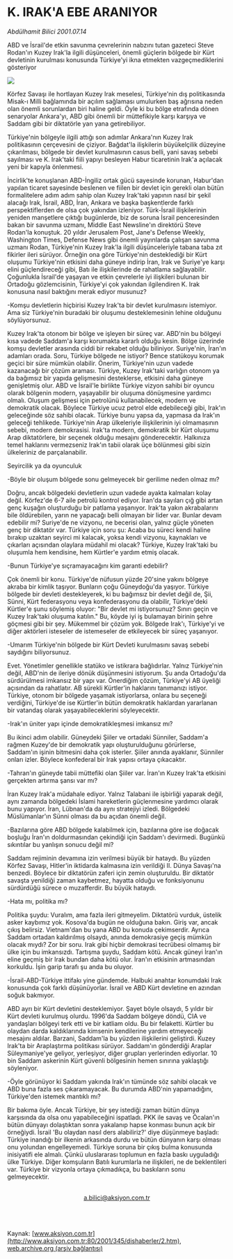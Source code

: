 # K. IRAK'A EBE ARANIYOR

*Abdülhamit Bilici 2001.07.14*

<div>
 <p class="spot">
  ABD ve İsrail'de etkin savunma  çevrelerinin nabzını tutan gazeteci Steve Rodan'ın Kuzey Irak'la ilgili düşünceleri, önemli güçlerin  bölgede bir Kürt devletinin  kurulması konusunda Türkiye'yi  ikna etmekten vazgeçmediklerini  gösteriyor
 </p>
 <p class="metin">
 </p>
 <img border="0" src="/web/20020325033222im_/http://www.aksiyon.com.tr/2001/345/resimler/irak.jpg"/>
 <p class="metin">
  Körfez Savaşı ile hortlayan Kuzey Irak meselesi, Türkiye'nin dış politikasında Misak-ı Milli bağlamında bir açılım sağlaması umulurken baş ağrısına neden olan önemli sorunlardan biri haline geldi. Öyle ki bu bölge etrafında dönen senaryolar Ankara'yı, ABD gibi önemli bir müttefikiyle karşı karşıya ve Saddam gibi bir diktatörle yan yana getirebiliyor.
 </p>
 <p class="metin">
  Türkiye'nin bölgeyle ilgili attığı son adımlar Ankara'nın Kuzey Irak politikasının çerçevesini de çiziyor. Bağdat'la ilişkilerin büyükelçilik düzeyine çıkarılması, bölgede bir devlet kurulmasının casus belli, yani savaş sebebi sayılması ve K. Irak'taki fiili yapıyı besleyen Habur ticaretinin Irak'a açılacak yeni bir kapıyla önlenmesi.
 </p>
 <p class="metin">
  İncirlik'te konuşlanan ABD-İngiliz ortak gücü sayesinde korunan, Habur'dan yapılan ticaret sayesinde beslenen ve fiilen bir devlet için gerekli olan bütün formalitelere adım adım sahip olan Kuzey Irak'taki yapının nasıl bir şekil alacağı Irak, İsrail, ABD, İran, Ankara ve başka başkentlerde farklı perspektiflerden de olsa çok yakından izleniyor. Türk-İsrail ilişkilerinin yeniden manşetlere çıktığı bugünlerde, biz de soruna İsrail penceresinden bakan bir savunma uzmanı, Middle East Newsline'ın direktörü Steve Rodan'la konuştuk. 20 yıldır Jerusalem Post, Jane's Defense Weekly, Washington Times, Defense News gibi önemli yayınlarda çalışan savunma uzmanı Rodan, Türkiye'nin Kuzey Irak'la ilgili düşünceleriyle tabana taba zıt fikirler ileri sürüyor. Örneğin ona göre Türkiye'nin desteklediği bir Kürt oluşumu Türkiye'nin etkisini daha güneye indirip İran, Irak ve Suriye'ye karşı elini güçlendireceği gibi, Batı ile ilişkilerinde de rahatlama sağlayabilir. Çoğunlukla İsrail'de yaşayan ve etkin çevrelerle iyi ilişkileri bulunan bir Ortadoğu gözlemcisinin, Türkiye'yi çok yakından ilgilendiren K. Irak konusuna nasıl baktığını merak ediyor musunuz?
 </p>
 <p class="metin">
  -Komşu devletlerin hiçbirisi Kuzey Irak'ta bir devlet kurulmasını istemiyor. Ama siz Türkiye'nin buradaki bir oluşumu desteklemesinin lehine olduğunu söylüyorsunuz.
 </p>
 <p class="metin">
  Kuzey Irak'ta otonom bir bölge ve işleyen bir süreç var. ABD'nin bu bölgeyi kısa vadede Saddam'a karşı korumakta kararlı olduğu kesin. Bölge üzerinde komşu devletler arasında ciddi bir rekabet olduğu biliniyor. Suriye'nin, İran'ın adamları orada. Soru, Türkiye bölgede ne istiyor? Bence statükoyu korumak geçici bir süre mümkün olabilir. Önerim, Türkiye'nin uzun vadede kazanacağı bir çözüm araması. Türkiye, Kuzey Irak'taki varlığın otonom ya da bağımsız bir yapıda gelişmesini desteklerse, etkisini daha güneye genişletmiş olur. ABD ve İsrail'le birlikte Türkiye vizyon sahibi bir oyuncu olarak bölgenin modern, yaşayabilir bir oluşuma dönüşmesine yardımcı olmalı. Oluşum gelişmesi için petrolünü kullanabilecek, modern ve demokratik olacak. Böylece Türkiye ucuz petrol elde edebileceği gibi, Irak'ın geleceğinde söz sahibi olacak. Türkiye bunu yapsa da, yapmasa da Irak'ın geleceği tehlikede. Türkiye'nin Arap ülkeleriyle ilişkilerinin iyi olmamasının sebebi, modern demokrasisi. Irak'ta modern, demokratik bir Kürt oluşumu Arap diktatörlere, bir seçenek olduğu mesajını gönderecektir. Halkınıza temel haklarını vermezseniz Irak'ın tabii olarak üçe bölünmesi gibi sizin ülkeleriniz de parçalanabilir.
 </p>
 <p class="metin">
  Seyircilik ya da oyunculuk
 </p>
 <p class="metin">
  -Böyle bir oluşum bölgede sonu gelmeyecek bir gerilime neden olmaz mı?
 </p>
 <p class="metin">
  Doğru, ancak bölgedeki devletlerin uzun vadede ayakta kalmaları kolay değil. Körfez'de 6-7 aile petrolü kontrol ediyor. İran'da sayıları çığ gibi artan genç kuşağın oluşturduğu bir patlama yaşanıyor. Irak'ta yakın akrabalarını bile öldürebilen, yarın ne yapacağı belli olmayan  bir lider var. Bunlar devam edebilir mi? Suriye'de ne vizyonu, ne becerisi olan, yalnız güçle yöneten genç bir diktatör var. Türkiye için soru şu: Acaba bu süreci kendi haline bırakıp uzaktan seyirci mi kalacak, yoksa kendi vizyonu, kaynakları ve çıkarları açısından olaylara müdahil mi olacak? Türkiye, Kuzey Irak'taki bu oluşumla hem kendisine, hem Kürtler'e yardım etmiş olacak.
 </p>
 <p class="metin">
  -Bunun Türkiye'ye sıçramayacağını kim garanti edebilir?
 </p>
 <p class="metin">
  Çok önemli bir konu. Türkiye'de nüfusun yüzde 20'sine yakını bölgeye akraba bir kimlik taşıyor. Bunların çoğu Güneydoğu'da yaşıyor. Türkiye bölgede bir devleti destekleyerek, ki bu bağımsız bir devlet değil de, Şii, Sünni, Kürt federasyonu veya konfederasyonu da olabilir, Türkiye'deki Kürtler'e şunu söylemiş oluyor: "Bir devlet mi istiyorsunuz? Sınırı geçin ve Kuzey Irak'taki oluşuma katılın." Bu, köyde iyi iş bulamayan birinin şehre göçmesi gibi bir şey. Mükemmel bir çözüm yok. Bölgede Irak'ı, Türkiye'yi ve diğer aktörleri isteseler de istemeseler de etkileyecek bir süreç yaşanıyor.
 </p>
 <p class="metin">
  -Umarım Türkiye'nin bölgede bir Kürt Devleti kurulmasını savaş sebebi saydığını biliyorsunuz.
 </p>
 <p class="metin">
  Evet. Yönetimler genellikle statüko ve istikrara bağlıdırlar. Yalnız Türkiye'nin değil, ABD'nin de ileriye dönük düşünmesini istiyorum. Şu anda Ortadoğu'da sürdürülmesi imkansız bir yapı var. Önerdiğim çözüm, Türkiye'yi AB üyeliği açısından da rahatlatır. AB sürekli Kürtler'in haklarını tanımanızı istiyor. Türkiye, otonom bir bölgede yaşamak istiyorlarsa, onlara bu seçeneği verdiğini, Türkiye'de ise Kürtler'in bütün demokratik haklardan yararlanan bir vatandaş olarak yaşayabileceklerini söyleyecektir.
 </p>
 <p class="metin">
  -Irak'ın üniter yapı içinde demokratikleşmesi imkansız mı?
 </p>
 <p class="metin">
  Bu ikinci adım olabilir. Güneydeki Şiiler ve ortadaki Sünniler, Saddam'a rağmen Kuzey'de bir demokratik yapı oluşturulduğunu görürlerse, Saddam'ın işinin bitmesini daha çok isterler. Şiiler anında ayaklanır, Sünniler onları izler. Böylece konfederal bir Irak yapısı ortaya çıkacaktır.
 </p>
 <p class="metin">
  -Tahran'ın güneyde tabii müttefiki olan Şiiler var. İran'ın Kuzey Irak'ta etkisini gerçekten artırma şansı var mı?
 </p>
 <p class="metin">
  İran Kuzey Irak'a müdahale ediyor. Yalnız Talabani ile işbirliği yaparak değil, aynı zamanda bölgedeki İslami hareketlerin güçlenmesine yardımcı olarak bunu yapıyor. İran, Lübnan'da da aynı stratejiyi izledi. Bölgedeki Müslümanlar'ın Sünni olması da bu açıdan önemli değil.
 </p>
 <p class="metin">
  -Bazılarına göre ABD bölgede kalabilmek için, bazılarına göre ise doğacak boşluğu İran'ın doldurmasından çekindiği için Saddam'ı devirmedi. Bugünkü sıkıntılar bu yanlışın sonucu değil mi?
 </p>
 <p class="metin">
  Saddam rejiminin devamına izin verilmesi büyük bir hataydı. Bu yüzden Körfez Savaşı, Hitler'in iktidarda kalmasına izin verildiği II. Dünya Savaşı'na benzedi. Böylece bir diktatörün zaferi için zemin oluşturuldu. Bir diktatör savaşta yenildiği zaman kaybetmez, hayatta olduğu ve fonksiyonunu sürdürdüğü sürece o muzafferdir. Bu büyük hataydı.
 </p>
 <p class="metin">
  -Hata mı, politika mı?
 </p>
 <p class="metin">
  Politika şuydu: Vuralım, ama fazla ileri gitmeyelim. Diktatörü vurduk, üstelik asker kaybımız yok. Kosova'da bugün ne olduğuna bakın. Giriş var, ancak çıkış belirsiz. Vietnam'dan bu yana ABD bu konuda çekimserdir. Ayrıca Saddam ortadan kaldırılmış olsaydı, anında demokrasiye geçiş mümkün olacak mıydı? Zor bir soru. Irak gibi hiçbir demokrasi tecrübesi olmamış bir ülke için bu imkansızdı. Tartışma şuydu, Saddam kötü. Ancak güneyi İran'ın eline geçmiş bir Irak bundan daha kötü olur. İran'ın etkisinin artmasından korkuldu. İşin garip tarafı şu anda bu oluyor.
 </p>
 <p class="metin">
  -İsrail-ABD-Türkiye ittifakı yine gündemde. Halbuki anahtar konumdaki Irak konusunda çok farklı düşünüyorlar. İsrail ve ABD Kürt devletine en azından soğuk bakmıyor.
 </p>
 <p class="metin">
  ABD ayrı bir Kürt devletini desteklemiyor. Şayet böyle olsaydı, 5 yıldır bir Kürt devleti kurulmuş olurdu. 1996'da Saddam bölgeye döndü, CIA ve yandaşları bölgeyi terk etti ve bir katliam oldu. Bu bir felaketti. Kürtler  bu olaydan darda kaldıklarında kimsenin kendilerine yardım etmeyeceği mesajını aldılar. Barzani, Saddam'la bu yüzden ilişkilerini geliştirdi. Kuzey Irak'ta bir Araplaştırma politikası sürüyor. Saddam'ın gönderdiği Araplar Süleymaniye'ye geliyor, yerleşiyor, diğer grupları yerlerinden ediyorlar. 10 bin Saddam askerinin Kürt güvenli bölgesinin hemen sınırına yaklaştığı söyleniyor.
 </p>
 <p class="metin">
  -Öyle görünüyor ki Saddam yakında Irak'ın tümünde söz sahibi olacak ve ABD buna fazla ses çıkaramayacak. Bu durumda ABD'nin yapamadığını, Türkiye'den istemek mantıklı mı?
 </p>
 <p class="metin">
  Bir bakıma öyle. Ancak Türkiye, bir şey istediği zaman bütün dünya karşısında da olsa onu yapabileceğini ispatladı. PKK ile savaş ve Öcalan'ın bütün dünyayı dolaştıktan sonra yakalanıp hapse konması bunun açık bir örneğiydi. İsrail 'Bu olaydan nasıl ders alabiliriz?' diye düşünmeye başladı: Türkiye inandığı bir ilkenin arkasında durdu ve bütün dünyanın karşı olması onu yolundan engelleyemedi. Türkiye soruna bir çıkış bulma konusunda inisiyatifi ele almalı. Çünkü uluslararası toplumun en fazla baskı uyguladığı ülke Türkiye. Diğer komşuların Batılı kurumlarla ne ilişkileri, ne de beklentileri var. Türkiye bir vizyonla ortaya çıkmadıkça, bu baskıların sonu gelmeyecektir.
 </p>
 <br/>
 <center>
  <a class="anaorta" href="http://web.archive.org/web/20020325033222/mailto:a.bilici@aksiyon.com.tr">
   a.bilici@aksiyon.com.tr
  </a>
 </center>
 <br/>
 <br/>
 <br/>
</div>

Kaynak: [www.aksiyon.com.tr](http://www.aksiyon.com.tr:80/2001/345/dishaberler/2.htm), [web.archive.org (arşiv bağlantısı)](http://web.archive.org/web/20020325033222/http://www.aksiyon.com.tr:80/2001/345/dishaberler/2.htm)
